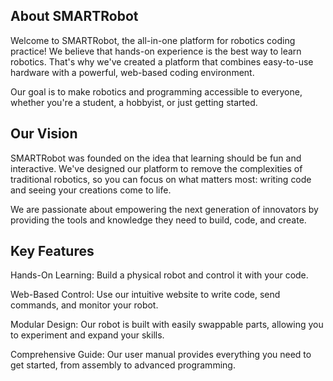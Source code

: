 
## About SMARTRobot
Welcome to SMARTRobot, the all-in-one platform for robotics coding practice! We believe that hands-on experience is the best way to learn robotics. That's why we've created a platform that combines easy-to-use hardware with a powerful, web-based coding environment.

Our goal is to make robotics and programming accessible to everyone, whether you're a student, a hobbyist, or just getting started.

## Our Vision
SMARTRobot was founded on the idea that learning should be fun and interactive. We've designed our platform to remove the complexities of traditional robotics, so you can focus on what matters most: writing code and seeing your creations come to life.

We are passionate about empowering the next generation of innovators by providing the tools and knowledge they need to build, code, and create.

## Key Features
Hands-On Learning: Build a physical robot and control it with your code.

Web-Based Control: Use our intuitive website to write code, send commands, and monitor your robot.

Modular Design: Our robot is built with easily swappable parts, allowing you to experiment and expand your skills.

Comprehensive Guide: Our user manual provides everything you need to get started, from assembly to advanced programming.


